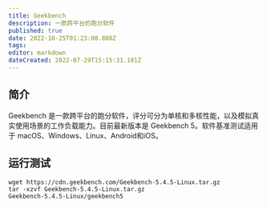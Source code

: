 ```yaml
---
title: Geekbench
description: 一款跨平台的跑分软件
published: true
date: 2022-10-25T01:23:08.808Z
tags: 
editor: markdown
dateCreated: 2022-07-29T15:15:31.181Z
---
```


## 简介
Geekbench 是一款跨平台的跑分软件，评分可分为单核和多核性能，以及模拟真实使用场景的工作负载能力。目前最新版本是 Geekbench 5。软件基准测试适用于 macOS、Windows、Linux、Android和iOS。

## 运行测试
```
wget https://cdn.geekbench.com/Geekbench-5.4.5-Linux.tar.gz
tar -xzvf Geekbench-5.4.5-Linux.tar.gz
Geekbench-5.4.5-Linux/geekbench5
```